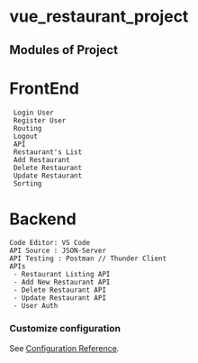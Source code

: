 # vue_restaurant_project

## Modules of Project

# FrontEnd
```
 Login User
 Register User
 Routing
 Logout
 API
 Restaurant's List
 Add Restaurant
 Delete Restaurant
 Update Restaurant
 Sorting
```
# Backend
```
Code Editor: VS Code
API Source : JSON-Server
API Testing : Postman // Thunder Client
APIs
 - Restaurant Listing API
 - Add New Restaurant API
 - Delete Restaurant API
 - Update Restaurant API
 - User Auth
```
### Customize configuration
See [Configuration Reference](https://cli.vuejs.org/config/).
